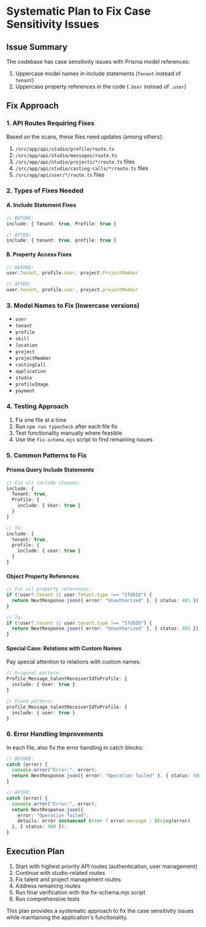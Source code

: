 # Systematic Plan to Fix Case Sensitivity Issues

## Issue Summary
The codebase has case sensitivity issues with Prisma model references:
1. Uppercase model names in include statements (`Tenant` instead of `tenant`)
2. Uppercase property references in the code (`.User` instead of `.user`)

## Fix Approach

### 1. API Routes Requiring Fixes

Based on the scans, these files need updates (among others):
1. `/src/app/api/studio/profile/route.ts`
2. `/src/app/api/studio/messages/route.ts`
3. `/src/app/api/studio/projects/*/route.ts` files
4. `/src/app/api/studio/casting-calls/*/route.ts` files
5. `/src/app/api/user/*/route.ts` files

### 2. Types of Fixes Needed

#### A. Include Statement Fixes
```typescript
// BEFORE:
include: { Tenant: true, Profile: true }

// AFTER:
include: { tenant: true, profile: true }
```

#### B. Property Access Fixes
```typescript
// BEFORE: 
user.Tenant, profile.User, project.ProjectMember

// AFTER:
user.tenant, profile.user, project.projectMember
```

### 3. Model Names to Fix (lowercase versions)
- `user`
- `tenant`
- `profile`
- `skill`
- `location`
- `project`
- `projectMember`
- `castingCall`
- `application`
- `studio`
- `profileImage`
- `payment`

### 4. Testing Approach
1. Fix one file at a time
2. Run `npm run typecheck` after each file fix
3. Test functionality manually where feasible
4. Use the `fix-schema.mjs` script to find remaining issues

### 5. Common Patterns to Fix

#### Prisma Query Include Statements
```typescript
// Fix all include clauses:
include: {
  Tenant: true,
  Profile: {
    include: { User: true }
  }
}

// To:
include: {
  tenant: true,
  profile: {
    include: { user: true }
  }
}
```

#### Object Property References
```typescript
// Fix all property references:
if (!user?.Tenant || user.Tenant.type !== "STUDIO") {
  return NextResponse.json({ error: "Unauthorized" }, { status: 401 });
}

// To:
if (!user?.tenant || user.tenant.type !== "STUDIO") {
  return NextResponse.json({ error: "Unauthorized" }, { status: 401 });
}
```

#### Special Case: Relations with Custom Names
Pay special attention to relations with custom names:
```typescript
// Original pattern:
Profile_Message_talentReceiverIdToProfile: {
  include: { User: true }
}

// Fixed pattern:
profile_Message_talentReceiverIdToProfile: {
  include: { user: true }
}
```

### 6. Error Handling Improvements
In each file, also fix the error handling in catch blocks:

```typescript
// BEFORE:
catch (error) {
  console.error("Error:", error);
  return NextResponse.json({ error: "Operation failed" }, { status: 500 });
}

// AFTER:
catch (error) {
  console.error("Error:", error);
  return NextResponse.json({
    error: "Operation failed",
    details: error instanceof Error ? error.message : String(error)
  }, { status: 500 });
}
```

## Execution Plan
1. Start with highest priority API routes (authentication, user management)
2. Continue with studio-related routes
3. Fix talent and project management routes
4. Address remaining routes
5. Run final verification with the fix-schema.mjs script
6. Run comprehensive tests

This plan provides a systematic approach to fix the case sensitivity issues while maintaining the application's functionality.